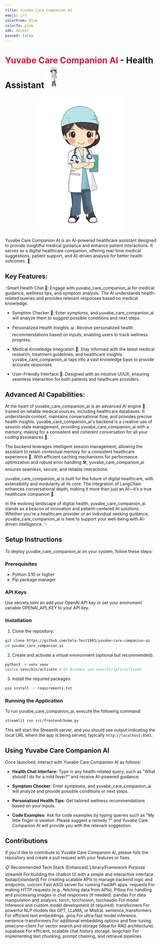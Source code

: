 ```yaml
---
title: Yuvabe Care Companion AI
emoji: 👨‍⚕️🩺
colorFrom: blue
colorTo: pink
sdk: docker
pinned: false
---
```


<h1><span style="color: crimson;">Yuvabe Care Companion AI</span> - Health Assistant <img src="src\frontend\images\page_icon.jpg" alt="Streamlit logo" width="50" style="border-radius: 25px;"/></h1>

<p align="center">
  <img src="src\frontend\images\page_icon.jpg" alt="Yuvabe Care Companion AI image" width="300" style="border-radius: 45px;"/>
</p>

Yuvabe Care Companion AI is an AI-powered healthcare assistant designed to provide insightful medical guidance and enhance patient interactions. It serves as a digital healthcare companion, offering real-time medical suggestions, patient support, and AI-driven analysis for better health outcomes. 🚀

## Key Features:

-Smart Health Chat 💬: Engage with yuvabe_care_companion_ai for medical guidance, wellness tips, and symptom analysis. The AI understands health-related queries and provides relevant responses based on medical knowledge.

- Symptom Checker 🏥: Enter symptoms, and yuvabe_care_companion_ai will analyze them to suggest possible conditions and next steps.

- Personalized Health Insights 📊: Receive personalized health recommendations based on inputs, enabling users to track wellness progress.

- Medical Knowledge Integration 📜: Stay informed with the latest medical research, treatment guidelines, and healthcare insights. yuvabe_care_companion_ai taps into a vast knowledge base to provide accurate responses.


- User-Friendly Interface 🎨: Designed with an intuitive UI/UX, ensuring seamless interaction for both patients and healthcare providers.


## Advanced AI Capabilities:

At the heart of yuvabe_care_companion_ai is an advanced AI engine 🤖 trained on reliable medical sources, including healthcare databases. It understands context, maintains conversational flow, and provides precise health insights.
yuvabe_care_companion_ai's backend is a creative use of session state management, providing yuvabe_care_companion_ai with a memory, making for a consistent and coherent conversation for all your coding assistances 🧠.

The backend leverages intelligent session management, allowing the assistant to retain contextual memory for a consistent healthcare experience 🧠.
With efficient caching mechanisms for performance optimization and robust error handling 🛠️, yuvabe_care_companion_ai ensures seamless, secure, and reliable interactions.

yuvabe_care_companion_ai is built for the future of digital healthcare, with extensibility and modularity at its core. The integration of LangChain enhances conversational depth, making it more than just an AI—it’s a true healthcare companion 🤝.

In the evolving landscape of digital health, yuvabe_care_companion_ai stands as a beacon of innovation and patient-centered AI solutions. Whether you're a healthcare provider or an individual seeking guidance, yuvabe_care_companion_ai is here to support your well-being with AI-driven intelligence. ✨

## Setup Instructions

To deploy yuvabe_care_companion_ai on your system, follow these steps:
### Prerequisites

- Python 3.10 or higher
- Pip package manager

### API Keys

Use secrets.toml an add your OpenAI API key or set your enviroment variable OPENAI_API_KEY to your API key.

### Installation

1. Clone the repository:

```bash
git clone https://github.com/Vela-Test1993/yuvabe-care-companion-ai
cd yuvabe_care_companion_ai
```

2. Create and activate a virtual environment (optional but recommended):
```bash
python3 -m venv venv
source venv/bin/activate # On Windows use venv\Scripts\activate
```

3. Install the required packages:

```bash
pip install -r requirements.txt
```

### Running the Application

To run yuvabe_care_companion_ai, execute the following command:

```bash
streamlit run src/frontend/home.py
```

This will start the Streamlit server, and you should see output indicating the local URL where the app is being served, typically `http://localhost:8501`.

## Using Yuvabe Care Companion AI

Once launched, interact with Yuvabe Care Companion AI as follows:

- **Health Chat Interface**: Type in any health-related query, such as "What should I do for a mild fever?" and receive AI-powered guidance.

- **Symptom Checker**: Enter symptoms, and yuvabe_care_companion_ai will analyze and provide possible conditions or next steps.

- **Personalized Health Tips**: Get tailored wellness recommendations based on your inputs.

- **Code Examples**: Ask for code examples by typing queries such as "My little finger is swallon. Please suggest a remedy ?" and Yuvabe Care Companion AI will provide you with the relevant suggestion.


## Contributions

If you'd like to contribute to Yuvabe Care Companion AI, please fork the repository and create a pull request with your features or fixes.

📋 Recommended Tech Stack (Enhanced)
Library/Framework	Purpose
streamlit	For building the chatbot UI with a simple and interactive interface.
fastapi[standard]	For creating scalable APIs to manage backend logic and endpoints.
uvicorn	Fast ASGI server for running FastAPI apps.
requests	For making HTTP requests (e.g., fetching data from APIs).
Pillow	For handling and processing images in chat responses (if needed).
pandas	For data manipulation and analysis.
torch, torchvision, torchaudio	For model inference and custom model development (if required).
transformers	For powerful NLP models like GPT, LLaMA, or Mistral.
sentence_transformers	For efficient text embeddings.
groq	For ultra-fast model inference.
sentence-transformers	For additional embedding options and fine-tuning.
pinecone-client	For vector search and storage (ideal for RAG architecture).
supabase	For efficient, scalable chat history storage.
langchain	For implementing text chunking, prompt chaining, and retrieval pipelines
